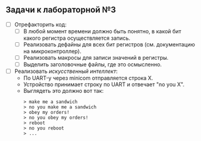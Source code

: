 ## Задачи к лабораторной №3
- [ ] Отрефакторить код:
	- [ ] В любой момент времени должно быть понятно, в какой бит какого регистра осуществляется запись.
	- [ ] Реализовать дефайны для всех бит регистров (см. документацию на микроконтроллер).
	- [ ] Реализовать макросы для записи значений в регистры.
	- [ ] Выделить заголовочные файлы, где это осмысленно.
- [ ] Реализовать *искусственный интеллект*:
	- По UART-у через minicom отправляется строка X.
	- Устройство принимает строку по UART и отвечает "no you X".
	- Выглядеть это должно вот так:
		```
		> make me a sandwich
		> no you make me a sandwich
		> obey my orders!
		> no you obey my orders!
		> reboot
		> no you reboot
		> ...
		```
